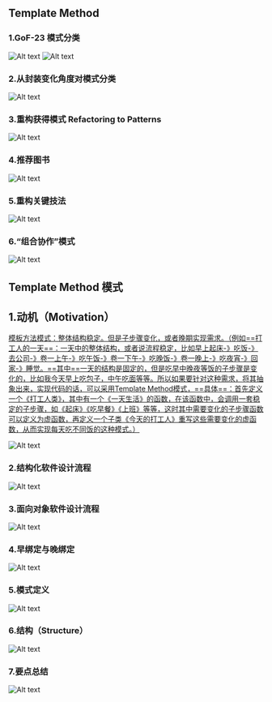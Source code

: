 <!--
 * @Author: gl401387338@gmail.com gl5644838
 * @Date: 2023-07-30 09:11:32
 * @LastEditors: gl401387338@gmail.com gl5644838
 * @LastEditTime: 2023-07-30 10:10:09
 * @FilePath: \designMode\learningNotes\3.TemplateMethod-模板方法模式.md
 * @Description: 
 * 
 * Copyright (c) 2023 by 毛利的野望, All Rights Reserved. 
-->
## Template Method

### 1.GoF-23 模式分类
![Alt text](image-21.png)
![Alt text](image-22.png)

### 2.从封装变化角度对模式分类
![Alt text](image-23.png)

### 3.重构获得模式 Refactoring to Patterns
![Alt text](image-25.png)

### 4.推荐图书
![Alt text](image-26.png)

### 5.重构关键技法
![Alt text](image-27.png)

### 6.“组合协作”模式
![Alt text](image-28.png)

## Template Method 模式

## 1.动机（Motivation）
<u>模板方法模式：整体结构稳定。但是子步骤变化，或者晚期实现需求。（例如==打工人的一天==：一天中的整体结构，或者说流程稳定，比如早上起床-》吃饭-》去公司-》卷一上午-》吃午饭-》卷一下午-》吃晚饭-》卷一晚上-》吃夜宵-》回家-》睡觉。==其中==一天的结构是固定的，但是吃早中晚夜等饭的子步骤是变化的，比如我今天早上吃包子，中午吃面等等。所以如果要针对这种需求，将其抽象出来，实现代码的话，可以采用Template Method模式，==具体==：首先定义一个《打工人类》，其中有一个《一天生活》的函数，在该函数中，会调用一套稳定的子步骤，如《起床》《吃早餐》《上班》等等，这时其中需要变化的子步骤函数可以定义为虚函数，再定义一个子类《今天的打工人》重写这些需要变化的虚函数，从而实现每天吃不同饭的这种模式。）</u>

![Alt text](image-29.png)

### 2.结构化软件设计流程
![Alt text](image-30.png)

### 3.面向对象软件设计流程
![Alt text](image-31.png)

### 4.早绑定与晚绑定
![Alt text](image-32.png)

### 5.模式定义
![Alt text](image-33.png)

### 6.结构（Structure）
![Alt text](image-34.png)

### 7.要点总结
![Alt text](image-35.png)







